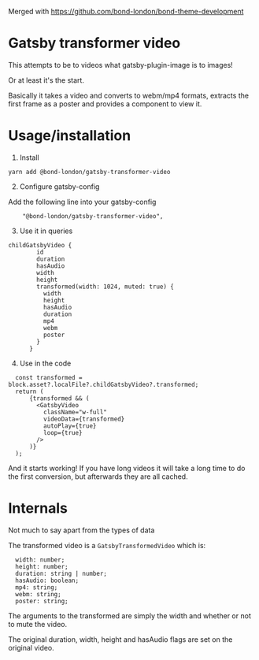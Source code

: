 Merged with https://github.com/bond-london/bond-theme-development

# Gatsby transformer video

This attempts to be to videos what gatsby-plugin-image is to images!

Or at least it's the start.

Basically it takes a video and converts to webm/mp4 formats, extracts the first frame as a poster and provides a component to view it.

# Usage/installation

1. Install

```
yarn add @bond-london/gatsby-transformer-video
```

2. Configure gatsby-config

Add the following line into your gatsby-config

```
    "@bond-london/gatsby-transformer-video",
```

3. Use it in queries

```
childGatsbyVideo {
        id
        duration
        hasAudio
        width
        height
        transformed(width: 1024, muted: true) {
          width
          height
          hasAudio
          duration
          mp4
          webm
          poster
        }
      }
```

4. Use in the code

```
  const transformed = block.asset?.localFile?.childGatsbyVideo?.transformed;
  return (
      {transformed && (
        <GatsbyVideo
          className="w-full"
          videoData={transformed}
          autoPlay={true}
          loop={true}
        />
      )}
  );
```

And it starts working! If you have long videos it will take a long time to do the first conversion, but afterwards they are all cached.

# Internals

Not much to say apart from the types of data

The transformed video is a `GatsbyTransformedVideo` which is:

```
  width: number;
  height: number;
  duration: string | number;
  hasAudio: boolean;
  mp4: string;
  webm: string;
  poster: string;
```

The arguments to the transformed are simply the width and whether or not to mute the video.

The original duration, width, height and hasAudio flags are set on the original video.
